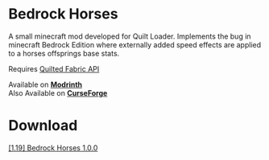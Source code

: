 # Bedrock Horses
A small minecraft mod developed for Quilt Loader.
Implements the bug in minecraft Bedrock Edition where externally added speed effects are applied to a horses offsprings base stats.

Requires [Quilted Fabric API](https://modrinth.com/mod/qsl)

Available on [**Modrinth**](https://modrinth.com/mod/bedrock_horses)\
Also Available on [**CurseForge**](https://www.curseforge.com/minecraft/mc-mods/bedrock-horses)

# Download
[[1.19] Bedrock Horses 1.0.0](https://github.com/KacyBiscuit/BedrockHorses/releases/download/1.0.0/bedrock_horses-1.0.0+1.19.jar)
